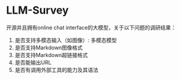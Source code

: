 # LLM-Survey
开源并且拥有online chat interface的大模型，关于以下问题的调研结果：
1. 是否支持多模态输入（如图像）: 多模态模型
2. 是否支持Markdown图像格式
3. 是否支持Markdown超链接格式
4. 是否能输出URL
5. 是否有调用外部工具的能力及其语法



